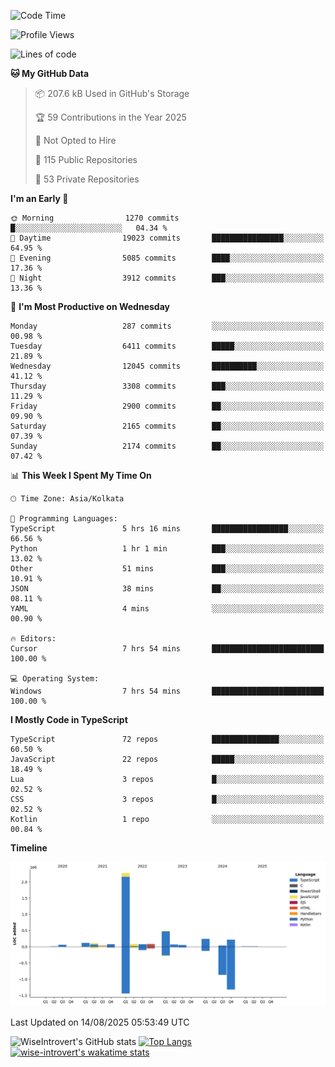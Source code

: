 <!--START_SECTION:waka-->
![Code Time](http://img.shields.io/badge/Code%20Time-2%2C438%20hrs%2031%20mins-blue)

![Profile Views](http://img.shields.io/badge/Profile%20Views-0-blue)

![Lines of code](https://img.shields.io/badge/From%20Hello%20World%20I%27ve%20Written-4.0%20million%20lines%20of%20code-blue)

**🐱 My GitHub Data** 

> 📦 207.6 kB Used in GitHub's Storage 
 > 
> 🏆 59 Contributions in the Year 2025
 > 
> 🚫 Not Opted to Hire
 > 
> 📜 115 Public Repositories 
 > 
> 🔑 53 Private Repositories 
 > 
**I'm an Early 🐤** 

```text
🌞 Morning                1270 commits        █░░░░░░░░░░░░░░░░░░░░░░░░   04.34 % 
🌆 Daytime                19023 commits       ████████████████░░░░░░░░░   64.95 % 
🌃 Evening                5085 commits        ████░░░░░░░░░░░░░░░░░░░░░   17.36 % 
🌙 Night                  3912 commits        ███░░░░░░░░░░░░░░░░░░░░░░   13.36 % 
```
📅 **I'm Most Productive on Wednesday** 

```text
Monday                   287 commits         ░░░░░░░░░░░░░░░░░░░░░░░░░   00.98 % 
Tuesday                  6411 commits        █████░░░░░░░░░░░░░░░░░░░░   21.89 % 
Wednesday                12045 commits       ██████████░░░░░░░░░░░░░░░   41.12 % 
Thursday                 3308 commits        ███░░░░░░░░░░░░░░░░░░░░░░   11.29 % 
Friday                   2900 commits        ██░░░░░░░░░░░░░░░░░░░░░░░   09.90 % 
Saturday                 2165 commits        ██░░░░░░░░░░░░░░░░░░░░░░░   07.39 % 
Sunday                   2174 commits        ██░░░░░░░░░░░░░░░░░░░░░░░   07.42 % 
```


📊 **This Week I Spent My Time On** 

```text
🕑︎ Time Zone: Asia/Kolkata

💬 Programming Languages: 
TypeScript               5 hrs 16 mins       █████████████████░░░░░░░░   66.56 % 
Python                   1 hr 1 min          ███░░░░░░░░░░░░░░░░░░░░░░   13.02 % 
Other                    51 mins             ███░░░░░░░░░░░░░░░░░░░░░░   10.91 % 
JSON                     38 mins             ██░░░░░░░░░░░░░░░░░░░░░░░   08.11 % 
YAML                     4 mins              ░░░░░░░░░░░░░░░░░░░░░░░░░   00.90 % 

🔥 Editors: 
Cursor                   7 hrs 54 mins       █████████████████████████   100.00 % 

💻 Operating System: 
Windows                  7 hrs 54 mins       █████████████████████████   100.00 % 
```

**I Mostly Code in TypeScript** 

```text
TypeScript               72 repos            ███████████████░░░░░░░░░░   60.50 % 
JavaScript               22 repos            █████░░░░░░░░░░░░░░░░░░░░   18.49 % 
Lua                      3 repos             █░░░░░░░░░░░░░░░░░░░░░░░░   02.52 % 
CSS                      3 repos             █░░░░░░░░░░░░░░░░░░░░░░░░   02.52 % 
Kotlin                   1 repo              ░░░░░░░░░░░░░░░░░░░░░░░░░   00.84 % 
```



**Timeline**

![Lines of Code chart](https://raw.githubusercontent.com/wise-introvert/wise-introvert/master/assets/bar_graph.png)


 Last Updated on 14/08/2025 05:53:49 UTC
<!--END_SECTION:waka-->

![WiseIntrovert's GitHub stats](https://github-readme-stats.vercel.app/api?username=wise-introvert&count_private=true&show_icons=true)
[![Top Langs](https://github-readme-stats.vercel.app/api/top-langs/?username=wise-introvert&langs_count=10)](https://github.com/anuraghazra/github-readme-stats)
[![wise-introvert's wakatime stats](https://github-readme-stats.vercel.app/api/wakatime?username=wiseintrovert)](https://github.com/anuraghazra/github-readme-stats)
